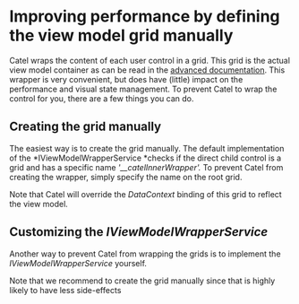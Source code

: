 # Improving performance by defining the view model grid manually

Catel wraps the content of each user control in a grid. This grid is the actual view model container as can be read in the [advanced documentation](UserControl_-_under_the_hood). This wrapper is very convenient, but does have (little) impact on the performance and visual state management. To prevent Catel to wrap the control for you, there are a few things you can do.

## Creating the grid manually

The easiest way is to create the grid manually. The default implementation of the *IViewModelWrapperService *checks if the direct child control is a grid and has a specific name *'\_\_catelInnerWrapper'.* To prevent Catel from creating the wrapper, simply specify the name on the root grid.

Note that Catel will override the *DataContext* binding of this grid to reflect the view model.

## Customizing the *IViewModelWrapperService*

Another way to prevent Catel from wrapping the grids is to implement the *IViewModelWrapperService* yourself.

Note that we recommend to create the grid manually since that is highly likely to have less side-effects

